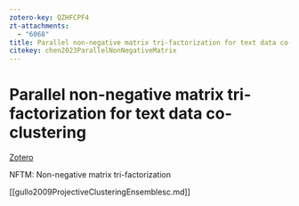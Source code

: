 ```yaml
---
zotero-key: QZHFCPF4
zt-attachments:
  - "6068"
title: Parallel non-negative matrix tri-factorization for text data co-clustering
citekey: chen2023ParallelNonNegativeMatrix
---
```

# Parallel non-negative matrix tri-factorization for text data co-clustering

[Zotero](zotero://select/library/items/QZHFCPF4) 

NFTM: Non-negative matrix tri-factorization

[[gullo2009ProjectiveClusteringEnsemblesc.md]]
